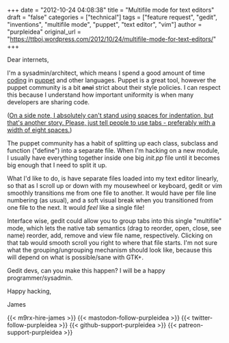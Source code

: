 +++
date = "2012-10-24 04:08:38"
title = "Multifile mode for text editors"
draft = "false"
categories = ["technical"]
tags = ["feature request", "gedit", "inventions", "multifile mode", "puppet", "text editor", "vim"]
author = "purpleidea"
original_url = "https://ttboj.wordpress.com/2012/10/24/multifile-mode-for-text-editors/"
+++

Dear internets,

I'm a sysadmin/architect, which means I spend a good amount of time <a href="http://developers.slashdot.org/story/12/10/22/2257222/system-admins-should-know-how-to-code">coding</a> in <a href="http://en.wikipedia.org/wiki/Puppet_%28software%29">puppet</a> and other languages. Puppet is a great tool, however the puppet community is a bit <del>anal</del> strict about their style policies. I can respect this because I understand how important uniformity is when many developers are sharing code.

(<a href="http://www.kernel.org/doc/Documentation/CodingStyle">On a side note, I absolutely can't stand using spaces for indentation, but that's another story. Please, just tell people to use tabs - preferably with a width of eight spaces.</a>)

The puppet community has a habit of splitting up each class, subclass and function ("define") into a separate file. When I'm hacking on a new module, I usually have everything together inside one big <em>init.pp</em> file until it becomes big enough that I need to split it up.

What I'd like to do, is have separate files loaded into my text editor linearly, so that as I scroll up or down with my mousewheel or keyboard, gedit or vim smoothly transitions me from one file to another. It would have per file line numbering (as usual), and a soft visual break when you transitioned from one file to the next. It would <em>feel</em> like a single file!

Interface wise, gedit could allow you to group tabs into this single "multifile" mode, which lets the native tab semantics (drag to reorder, open, close, see name) reorder, add, remove and view file name, respectively. Clicking on that tab would smooth scroll you right to where that file starts. I'm not sure what the grouping/ungrouping mechanism should look like, because this will depend on what is possible/sane with GTK+.

Gedit devs, can you make this happen? I will be a happy programmer/sysadmin.

Happy hacking,

James

{{< m9rx-hire-james >}}
{{< mastodon-follow-purpleidea >}}
{{< twitter-follow-purpleidea >}}
{{< github-support-purpleidea >}}
{{< patreon-support-purpleidea >}}
